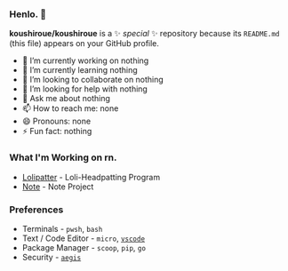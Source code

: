 ### Henlo. 👋

**koushiroue/koushiroue** is a ✨ _special_ ✨ repository because its `README.md` (this file) appears on your GitHub profile.

- 🔭 I’m currently working on nothing
- 🌱 I’m currently learning nothing
- 👯 I’m looking to collaborate on nothing
- 🤔 I’m looking for help with nothing
- 💬 Ask me about nothing
- 📫 How to reach me: none
- 😄 Pronouns: none
- ⚡ Fun fact: nothing

### What I'm Working on rn.  

- [Lolipatter](github.com/koushiroue/lolpatter) - Loli-Headpatting Program
- [Note](github.com/koushiroue/note) - Note Project

### Preferences

- Terminals					- 	`pwsh`, `bash` 
- Text / Code Editor 		- 	`micro`, [`vscode`](https://github.com/microsoft/vscode)  
- Package Manager 			- 	`scoop`, `pip`, `go` 
- Security 					- 	[`aegis`](https://github.com/beemdevelopment/Aegis)
